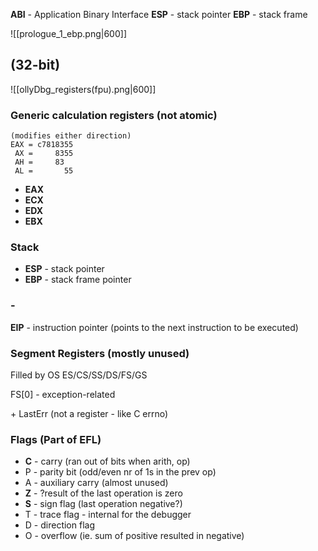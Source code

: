 **ABI** - Application Binary Interface
**ESP** - stack pointer
**EBP** - stack frame

![[prologue_1_ebp.png|600]]

## **(32-bit)**
![[ollyDbg_registers(fpu).png|600]]
### Generic calculation registers (not atomic)
```
(modifies either direction)
EAX = c7818355
 AX =     8355
 AH =     83
 AL =       55
```
- **EAX**
- **ECX** 
- **EDX** 
- **EBX** 

### Stack
- **ESP** - stack pointer
- **EBP** - stack frame pointer

### -
**EIP** - instruction pointer (points to the next instruction to be executed)

### Segment Registers (mostly unused)
Filled by OS
ES/CS/SS/DS/FS/GS 

FS[0] - exception-related

\+ LastErr (not a register - like C errno)
### Flags (Part of EFL)
- **C** - carry (ran out of bits when arith, op)
- P - parity bit (odd/even nr of 1s in the prev op)
- A - auxiliary carry (almost unused)
- **Z** - ?result of the last operation is zero
- **S** - sign flag (last operation negative?)
- T - trace flag - internal for the debugger
- D - direction flag 
- O - overflow (ie. sum of positive resulted in negative)

